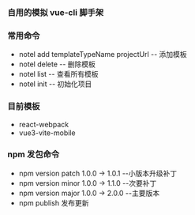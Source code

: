 ### 自用的模拟 vue-cli 脚手架
### 常用命令
 - notel add templateTypeName projectUrl -- 添加模板
 - notel delete -- 删除模板
 - notel list -- 查看所有模板
 - notel init -- 初始化项目

### 目前模板
 - react-webpack
 - vue3-vite-mobile

### npm 发包命令
 - npm version patch 1.0.0 -> 1.0.1 --小版本升级补丁
 - npm version minor 1.0.0 -> 1.1.0 --次要补丁
 - npm version major 1.0.0 -> 2.0.0 --主要版本
 - npm publish 发布更新